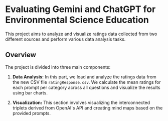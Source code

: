 #  Evaluating Gemini and ChatGPT for Environmental Science Education 

This project aims to analyze and visualize ratings data collected from two different sources and perform various data analysis tasks.

## Overview

The project is divided into three main components:

1. **Data Analysis:** In this part, we load and analyze the ratings data from the new CSV file `ratingResponse.csv`. We calculate the mean ratings for each prompt per category across all questions and visualize the results using bar charts.

2. **Visualization:** This section involves visualizing the interconnected triplets derived from OpenAI's API and creating mind maps based on the provided prompts.
